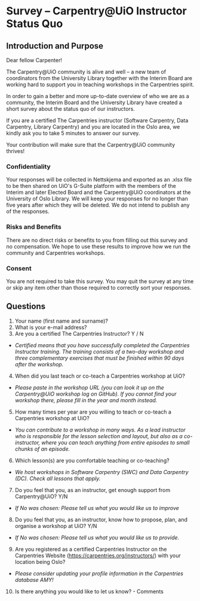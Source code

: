 # Survey – Carpentry@UiO Instructor Status Quo

## Introduction and Purpose

Dear fellow Carpenter!

The Carpentry@UiO community is alive and well – a new team of coordinators from the University Library together with the Interim Board are working hard to support you in teaching workshops in the Carpentries spirit.

In order to gain a better and more up-to-date overview of who we are as a community, the Interim Board and the University Library have created a short survey about the status quo of our instructors.

If you are a certified The Carpentries instructor (Software Carpentry, Data Carpentry, Library Carpentry) and you are located in the Oslo area, we kindly ask you to take 5 minutes to answer our survey.

Your contribution will make sure that the Carpentry@UiO community thrives!

### Confidentiality 

Your responses will be collected in Nettskjema and exported as an .xlsx file to be then shared on UiO's G-Suite platform with the members of the Interim and later Elected Board and the Carpentry@UiO coordinators at the University of Oslo Library. We will keep your responses for no longer than five years after which they will be deleted. We do not intend to publish any of the responses.

### Risks and Benefits

There are no direct risks or benefits to you from filling out this survey and no compensation. We hope to use these results to improve how we run the community and Carpentries workshops.

### Consent

You are not required to take this survey. You may quit the survey at any time or skip any item other than those required to correctly sort your responses.

## Questions

1. Your name (first name and surname)?
2. What is your e-mail address?
3. Are you a certified The Carpentries Instructor? Y / N
  * *Certified means that you have successfully completed the Carpentries Instructor training. The training consists of a two-day workshop and three complementary exercises that must be finished within 90 days after the workshop.*
4. When did you last teach or co-teach a Carpentries workshop at UiO?
  * *Please paste in the workshop URL (you can look it up on the Carpentry@UiO workshop log on GitHub). If you cannot find your workshop there, please fill in the year and month instead.*
5. How many times per year are you willing to teach or co-teach a Carpentries workshop at UiO?
  * *You can contribute to a workshop in many ways. As a lead instructor who is responsible for the lesson selection and layout, but also as a co-instructor, where you can teach anything from entire episodes to small chunks of an episode.*
6. Which lesson(s) are you comfortable teaching or co-teaching?
  * *We host workshops in Software Carpentry (SWC) and Data Carpentry (DC). Check all lessons that apply.*
7. Do you feel that you, as an instructor, get enough support from Carpentry@UiO? Y/N
  * *If No was chosen: Please tell us what you would like us to improve*
8. Do you feel that you, as an instructor, know how to propose, plan, and organise a workshop at UiO? Y/N
  * *If No was chosen: Please tell us what you would like us to provide.*
9. Are you registered as a certified Carpentries Instructor on the Carpentries Website (https://carpentries.org/instructors/) with your location being Oslo?
  * *Please consider updating your profile information in the Carpentries database AMY!*
10. Is there anything you would like to let us know? - Comments
